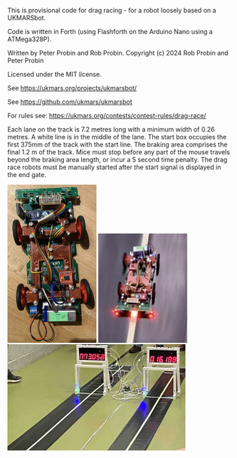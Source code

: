 This is provisional code for drag racing - for a robot loosely based on a UKMARSbot.

Code is written in Forth (using Flashforth on the Arduino Nano using a ATMega328P).

Written by Peter Probin and Rob Probin. Copyright (c) 2024 Rob Probin and Peter Probin

Licensed under the MIT license.


See https://ukmars.org/projects/ukmarsbot/

See https://github.com/ukmars/ukmarsbot

For rules see: https://ukmars.org/contests/contest-rules/drag-race/

Each lane on the track is 7.2 metres long with a minimum width of 0.26 metres. A white line is in the middle of the lane. The start box occupies the first 375mm of the track with the start line. The braking area comprises the final 1.2 m of the track. Mice must stop before any part of the mouse travels beyond the braking area length, or incur a 5 second time penalty. The drag race robots must be manually started after the start signal is displayed in the end gate.

<img src="images/drag_race_robot.jpg" width="200">

<img src="images/running.jpg" width="200">

<img src="images/end_of_track.jpg" width="400">


